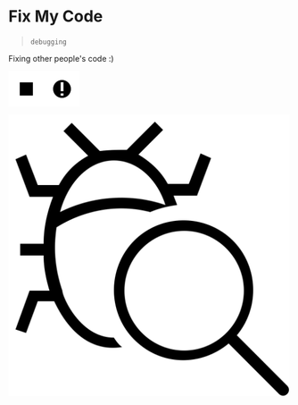 # Fix My Code
> `debugging`  

Fixing other people's code :)

<div>
    <p style="display: flex; align-items: center;" >
        <img src="./img/debug-stop.svg" width="64px" />
        <img src="./img/debug.svg" width="64px" />
    </p>
    <img src="./img/debug-script.svg" />
</div>